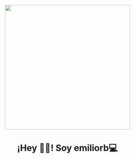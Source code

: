 <p align="center" width="300">
   <img align="center" width="400" src="https://user-images.githubusercontent.com/131729985/234175939-7ad57e45-f69c-40e9-92fb-f5f4af061f72.svg" />
   <h1 align="center">¡Hey 👋🏼! Soy emiliorb💻</h1>
</p>

